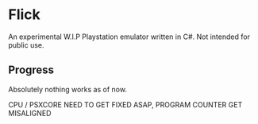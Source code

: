 # Flick
An experimental W.I.P Playstation emulator written in C#. 
Not intended for public use.

## Progress
Absolutely nothing works as of now.

CPU / PSXCORE NEED TO GET FIXED ASAP, PROGRAM COUNTER GET MISALIGNED
